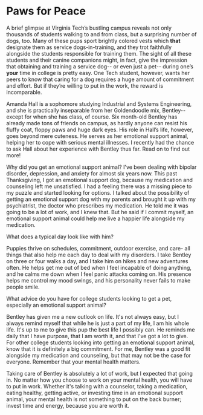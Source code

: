 # Paws for Peace

A brief glimpse at Virginia Tech’s bustling campus reveals not only thousands of students walking to and from class, but a surprising number of dogs, too. Many of these pups sport brightly colored vests which **that** designate them as service dogs-in-training, and they trot faithfully alongside the students responsible for training them. The sight of all these students and their canine companions might, in fact, give the impression that obtaining and training a service dog-- or even just a pet-- during one’s **your** time in college is pretty easy. One Tech student, however, wants her peers to know that caring for a dog requires a huge amount of commitment and effort. But if they’re willing to put in the work, the reward is incomparable.

Amanda Hall is a sophomore studying Industrial and Systems Engineering, and she is practically inseparable from her Goldendoodle mix, Bentley-- except for when she has class, of course. Six month-old Bentley has already made tons of friends on campus, as hardly anyone can resist his fluffy coat, floppy paws and huge dark eyes. His role in Hall’s life, however, goes beyond mere cuteness. He serves as her emotional support animal, helping her to cope with serious mental illnesses. I recently had the chance to ask Hall about her experience with Bentley thus far. Read on to find out more!

[//]: # (Can add a section break in Medium)

Why did you get an emotional support animal?
I've been dealing with bipolar disorder, depression, and anxiety for almost six years now. This past Thanksgiving, I got an emotional support dog, because my medication and counseling left me unsatisfied. I had a feeling there was a missing piece to my puzzle and started looking for options. I talked about the possibility of getting an emotional support dog with my parents and brought it up with my psychiatrist, the doctor who prescribes my medication. He told me it was going to be a lot of work, and I knew that. But he said if I commit myself, an emotional support animal could help me live a happier life alongside my medication.

What does a typical day look like with him?

Puppies thrive on schedules, commitment, outdoor exercise, and care- all things that also help me each day to deal with my disorders. I take Bentley on three or four walks a day, and I take him on hikes and new adventures often. He helps get me out of bed when I feel incapable of doing anything, and he calms me down when I feel panic attacks coming on. His presence helps me control my mood swings, and his personality never fails to make people smile.

What advice do you have for college students looking to get a pet, especially an emotional support animal?

Bentley has given me a new outlook on life. It's not always easy, but I always remind myself that while he is just a part of my life, I am his whole life. It's up to me to give this pup the best life I possibly can. He reminds me daily that I have purpose, that I am worth it, and that I've got a lot to give. For other college students looking into getting an emotional support animal, know that it is definitely a big commitment. For me, Bentley was a good fit alongside my medication and counseling, but that may not be the case for everyone. Remember that your mental health matters.

Taking care of Bentley is absolutely a lot of work, but I expected that going in. No matter how you choose to work on your mental health, you will have to put in work. Whether it's talking with a counselor, taking a medication, eating healthy, getting active, or investing time in an emotional support animal, your mental health is not something to put on the back burner; invest time and energy, because you are worth it.
